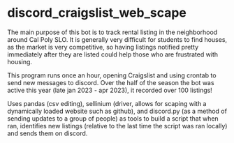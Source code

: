 # discord_craigslist_web_scape

The main purpose of this bot is to track rental listing in the neighborhood around Cal Poly SLO. It is generally very difficult for students to find houses, as the market is very competitive, so having listings notified pretty immediately after they are listed could help those who are frustrated with housing.

This program runs once an hour, opening Craigslist and using crontab to send new messages to discord. Over the half of the season the bot was active this year (late jan 2023 - apr 2023), it recorded over 100 listings!

Uses pandas (csv editing), sellinium (driver, allows for scaping with a dynamically loaded website such as github), and discord.py (as a method of sending updates to a group of people) as tools to build a script that when ran, identifies new listings (relative to the last time the script was ran locally) and sends them on discord.
